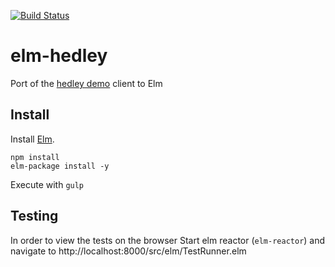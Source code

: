 [![Build Status](https://travis-ci.org/Gizra/elm-hedley.svg?branch=master)](https://travis-ci.org/Gizra/elm-hedley)

# elm-hedley

Port of the [hedley demo](http://hedley-demo.gizra.com/) client to Elm

## Install

Install [Elm](http://elm-lang.org/install).

```
npm install
elm-package install -y
```

Execute with `gulp`

## Testing

In order to view the tests on the browser Start elm reactor (`elm-reactor`) and navigate to http://localhost:8000/src/elm/TestRunner.elm
